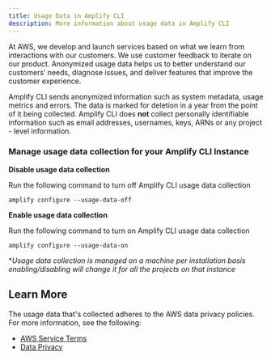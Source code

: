 ```yaml
---
title: Usage Data in Amplify CLI
description: More information about usage data in Amplify CLI
---  
```


At AWS, we develop and launch services based on what we learn from interactions with our customers. We use customer feedback to iterate on our product. Anonymized usage data helps us to better understand our customers’ needs, diagnose issues, and deliver features that improve the customer experience.

Amplify CLI sends anonymized information such as system metadata, usage metrics and errors. The data is marked for deletion in a year from the point of it being collected. Amplify CLI does **not** collect personally identifiable information such as email addresses, usernames, keys, ARNs or any project - level information.

### Manage usage data collection for your Amplify CLI Instance

**Disable usage data collection**


Run the following command to turn off Amplify CLI usage data collection

```
amplify configure --usage-data-off
```

**Enable usage data collection**


Run the following command to turn on Amplify CLI usage data collection

```
amplify configure --usage-data-on
```

**Usage data collection is managed on a machine per installation basis enabling/disabling will change it for all the projects on that instance*

## Learn More

The usage data that's collected adheres to the AWS data privacy policies. For more information, see the following:

*   [AWS Service Terms](https://aws.amazon.com/service-terms/)
*   [Data Privacy](https://aws.amazon.com/compliance/data-privacy-faq/)



